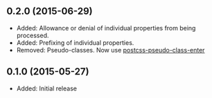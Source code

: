 ## 0.2.0 (2015-06-29)

- Added: Allowance or denial of individual properties from being processed.
- Added: Prefixing of individual properties.
- Removed: Pseudo-classes. Now use [postcss-pseudo-class-enter](https://github.com/jonathantneal/postcss-pseudo-class-enter)

## 0.1.0 (2015-05-27)

- Added: Initial release
